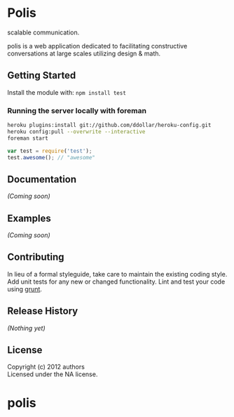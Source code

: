 # Polis

scalable communication.

polis is a web application dedicated to facilitating constructive conversations at large scales utilizing design & math.

## Getting Started
Install the module with: `npm install test`

### Running the server locally with foreman
```bash
heroku plugins:install git://github.com/ddollar/heroku-config.git
heroku config:pull --overwrite --interactive
foreman start
```

```javascript
var test = require('test');
test.awesome(); // "awesome"
```

## Documentation
_(Coming soon)_

## Examples
_(Coming soon)_

## Contributing
In lieu of a formal styleguide, take care to maintain the existing coding style. Add unit tests for any new or changed functionality. Lint and test your code using [grunt](https://github.com/gruntjs/grunt).

## Release History
_(Nothing yet)_

## License
Copyright (c) 2012 authors  
Licensed under the NA license.

polis
=====


